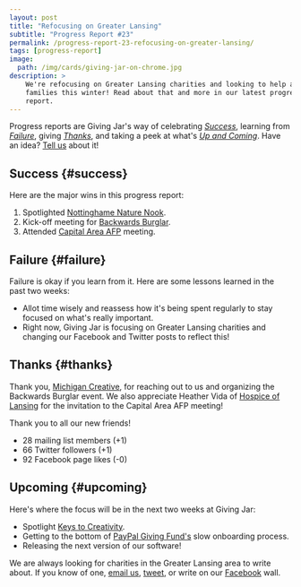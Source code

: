 ```yaml
---
layout: post
title: "Refocusing on Greater Lansing"
subtitle: "Progress Report #23"
permalink: /progress-report-23-refocusing-on-greater-lansing/
tags: [progress-report]
image:
  path: /img/cards/giving-jar-on-chrome.jpg
description: >
    We're refocusing on Greater Lansing charities and looking to help a few
    families this winter! Read about that and more in our latest progress
    report.
---
```


Progress reports are Giving Jar's way of celebrating *[Success][1]*, learning from *[Failure][2]*, giving *[Thanks][3]*, and taking a peek at what's *[Up and Coming][4]*. Have an idea? [Tell us][5] about it!

## Success {#success}

Here are the major wins in this progress report:

1. Spotlighted [Nottinghame Nature Nook][8].
2. Kick-off meeting for [Backwards Burglar][9].
3. Attended [Capital Area AFP][10] meeting.

## Failure {#failure}

Failure is okay if you learn from it. Here are some lessons learned in the past two weeks:

* Allot time wisely and reassess how it's being spent regularly to stay focused on what's really important.
* Right now, Giving Jar is focusing on Greater Lansing charities and changing our Facebook and Twitter posts to reflect this!

## Thanks {#thanks}

Thank you, [Michigan Creative][11], for reaching out to us and organizing the Backwards Burglar event. We also appreciate Heather Vida of [Hospice of Lansing][12] for the invitation to the Capital Area AFP meeting!

Thank you to all our new friends!

* 28 mailing list members (+1)
* 66 Twitter followers (+1)
* 92 Facebook page likes (-0)

## Upcoming {#upcoming}

Here's where the focus will be in the next two weeks at Giving Jar:

* Spotlight [Keys to Creativity][13].
* Getting to the bottom of [PayPal Giving Fund's][14] slow onboarding process.
* Releasing the next version of our software!

We are always looking for charities in the Greater Lansing area to write about. If you know of one, [email us][5], [tweet][6], or write on our [Facebook][7] wall.



[1]: #success "Success Section"
[2]: #failure "Failure Section"
[3]: #thanks "Thanks Section"
[4]: #upcoming "Upcoming Section"
[5]: mailto:hello@givingjar.org "Email Giving Jar"
[6]: https://twitter.com/givingjar "Giving Jar on Twitter"
[7]: https://www.facebook.com/givingjarorg "Giving Jar on Facebook"
[8]: http://blog.givingjar.org/charity-spotlight-nottingham-nature-nook/ "Nottingham Nature Nook Spotlight"
[9]: http://backwardsburglar.com/ "Backwards Burglar Homepage"
[10]: http://afplansingmi.afpnet.org/ "Association for Fundraising Professionals - Capital Area Chapter Homepage"
[11]: https://www.michigancreative.com/ "Michigan Creative Homepage"
[12]: http://hospiceoflansing.org/ "Hospice of Lansing Homepage"
[13]: http://www.keystocreativity.net/ "Keys to Creativity Homepage"
[14]: https://www.paypal.com/givingfund/ "PayPal Giving Fund Homepage"
